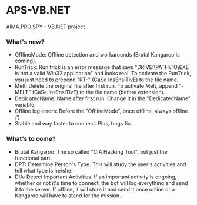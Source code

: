 # APS-VB.NET
AlMA.PRO.SPY - VB.NET project  
  
### What's new?
- OfflineMode: Offline detection and workarounds (Brutal Kangaroo is coming).  
- RunTrick: Run trick is an error message that says "DRIVE:\PATH\TO\EXE is not a valid Win32 application" and looks real. To activate the RunTrick, you just need to prepend "RT-" (CaSe InsEnsiTivE) to the file name.  
- Melt: Delete the original file after first run. To activate Melt, append "-MELT" (CaSe InsEnsiTivE) to the file name (before extension).  
- DedicatedName: Name after first run. Change it in the "DedicatedName" variable.  
- Offline log errors: Before the "OfflineMode", once offline, always offline :')  
- Stable and way faster to connect. Plus, bugs fix.  
  
### What's to come?
- Brutal Kangaroo: The so called "CIA Hacking Tool", but just the functional part.  
- DPT: Determine Person's Type. This will study the user's activities and tell what type is he/she.  
- DIA: Detect Important Activities. If an important activity is ongoing, whether or not it's time to connect, the bot will log everything and send it to the server. If offline, it will store it and send it once online or a Kangaroo will have to stand for the mission.  
